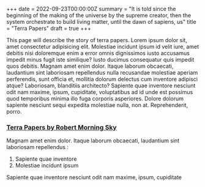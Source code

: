 +++
date = 2022-09-23T00:00:00Z
summary = "It is told since the beginning of the making of the universe by the supreme creator, then the system orchestrate to build living matter, until the dawn of sapiens, us"
title = "Terra Papers"
draft = true
+++

This page will describe the story of terra papers. Lorem ipsum dolor sit, amet consectetur adipisicing elit. Molestiae incidunt ipsum id velit iure, amet debitis nisi doloremque enim a error omnis dignissimos iusto accusamus impedit minus fugit iste similique? Iusto ducimus consequatur quis impedit quos debitis. Magnam amet enim dolor. Itaque laborum obcaecati, laudantium sint laboriosam repellendus nulla recusandae molestiae aperiam perferendis, sunt officia et, mollitia dolorum delectus cum inventore adipisci atque? Laboriosam, blanditiis architecto? Sapiente quae inventore nesciunt odit nam maxime, ipsum, cupiditate, voluptatibus ad id unde est possimus quod temporibus minima illo fuga corporis asperiores. Dolore dolorum sapiente nesciunt sequi expedita molestiae nulla, non at. Reprehenderit, porro.

### [Terra Papers by Robert Morning Sky](https://ia904508.us.archive.org/24/items/the-terra-papers-by-robert-morning-sky/The%20Terra%20Papers%20by%20Robert%20Morning%20Sky.pdf)

Magnam amet enim dolor. Itaque laborum obcaecati, laudantium sint laboriosam repellendus :

1. Sapiente quae inventore
2. Molestiae incidunt ipsum

Sapiente quae inventore nesciunt odit nam maxime, ipsum, cupiditate